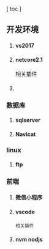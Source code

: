 
  [ toc ]


## 开发环境
1. #### vs2017
1. #### netcore2.1
    相关插件


1. #### 
### 数据库
1. #### sqlserver
1. #### Navicat
### linux
1. #### ftp

### 前端
1. #### 微信小程序
1. #### vscode   
       相关插件
1. #### nvm nodjs

